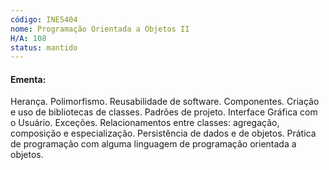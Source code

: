 ```yaml
---
código: INE5404
nome: Programação Orientada a Objetos II
H/A: 108
status: mantido
---
```


#### Ementa:
Herança. Polimorfismo. Reusabilidade de software. Componentes. Criação e uso de bibliotecas de classes. Padrões de projeto. Interface Gráfica com o Usuário. Exceções. Relacionamentos entre classes: agregação, composição e especialização. Persistência de dados e de objetos. Prática de programação com alguma linguagem de programação orientada a objetos.
